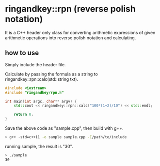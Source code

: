 # ringandkey::rpn (reverse polish notation)

It is a C++ header only class for converting arithmetic expressions of given arithmetic operations into reverse polish notation and calculating.

## how to use

Simply include the header file.

Calculate by passing the formula as a string to ringandkey::rpn::calc(std::string txt).

```cpp
#include <iostream>
#include "ringandkey/rpn.h"

int main(int argc, char** argv) {
    std::cout << ringandkey::rpn::calc("100*(1+2)/10") << std::endl;

    return 0;
}
```

Save the above code as "sample.cpp", then build with g++.

```sh
> g++ -std=c++11 -o sample sample.cpp -I/path/to/include
```

running sample, the result is "30".

```sh
> ./sample
30
```
